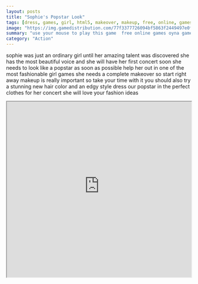 ```yaml
---
layout: posts
title: "Sophie's Popstar Look"
tags: [dress, games, girl, html5, makeover, makeup, free, online, games, oyna, game, free, games, play, play, games]
image: "https://img.gamedistribution.com/77f3377726094bf5863f2449497e0fbe.jpg"
summary: "use your mouse to play this game  free online games oyna game free games play play games"
category: "Action"
---
```


sophie was just an ordinary girl until her amazing talent was discovered she has the most beautiful voice and she will have her first concert soon she needs to look like a popstar as soon as possible help her out in one of the most fashionable girl games she needs a complete makeover so start right away makeup is really important so take your time with it you should also try a stunning new hair color and an edgy style dress our popstar in the perfect clothes for her concert she will love your fashion ideas

<iframe width="100%" height="480px;" src="https://html5.gamedistribution.com/77f3377726094bf5863f2449497e0fbe/"></iframe>
